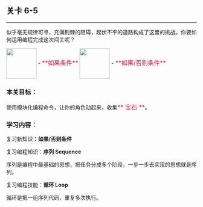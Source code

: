 ## 关卡 6-5

------
似乎毫无规律可寻，充满荆棘的阻碍，起伏不平的道路构成了这里的挑战。你要如何运用编程完成这次闯关呢？

<img src="./scene/image/if.png" width = "80" alt="" align=center /> 
 - <font color=#DC143C size=3>**如果条件**</font>

<img src="./scene/image/if_else.png" width = "80" alt="" align=center /> 
 - <font color=#DC143C size=3>**如果/否则条件**</font>

### 本关目标：
使用模块化编程命令，让你的角色动起来，收集<font color=#DC143C size=3>** 宝石 **</font>。

### 学习内容：
复习新知识：**如果/否则条件**

复习编程知识：**序列 Sequence**

序列是编程中最基础的思想，把任务分成多个阶段，一步一步去实现的思想就是序列。

复习编程技能：**循环 Loop**

循环是把一组序列代码，重复多次执行。
